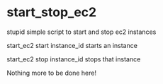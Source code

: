 # start_stop_ec2
stupid simple script to start and stop ec2 instances

start_ec2 start instance_id starts an instance

start_ec2 stop instance_id stops that instance

Nothing more to be done here!
